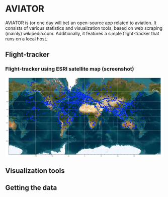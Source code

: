 # AVIATOR
AVIATOR is (or one day will be) an open-source app related to aviation. It consists of various statistics and visualization tools, based on web scraping (mainly) wikipedia.com. Additionally, it features a simple flight-tracker that runs on a local host.

## Flight-tracker

### Flight-tracker using ESRI satellite map (screenshot)
![Flight-tracker using ESRI satellite map](/visualization/aviator_esri.png)


## Visualization tools

## Getting the data
